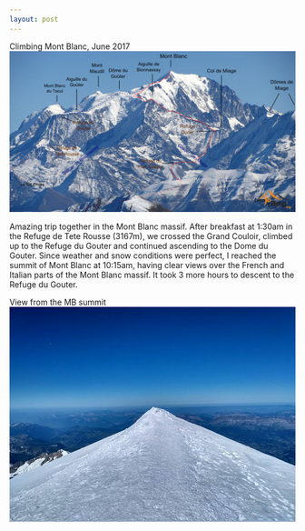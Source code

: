 ```yaml
---
layout: post
---
```

Climbing Mont Blanc, June 2017
<img src="/images/MontBlanc02.jpg">

Amazing trip together in the Mont Blanc massif. After breakfast at 1:30am in 
the Refuge de Tete Rousse (3167m), we crossed the Grand Couloir, climbed up to the Refuge du Gouter and continued 
ascending to the Dome du Gouter. Since weather and snow conditions were perfect, I reached the summit of Mont Blanc at 10:15am, 
having clear views over the French and Italian parts of the Mont Blanc massif. It took 3 more hours to descent to the 
Refuge du Gouter.

View from the MB summit
<img src="/images/MontBlanc01.jpg">
